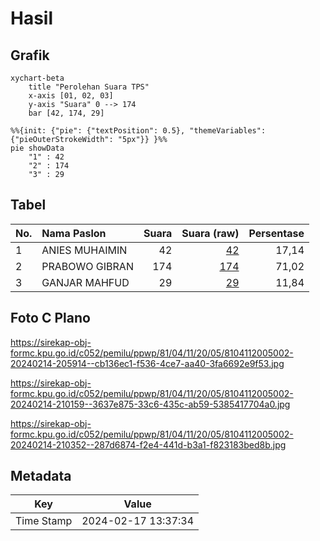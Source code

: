 # Hasil

## Grafik

```mermaid
xychart-beta
    title "Perolehan Suara TPS"
    x-axis [01, 02, 03]
    y-axis "Suara" 0 --> 174
    bar [42, 174, 29]
```

```mermaid
%%{init: {"pie": {"textPosition": 0.5}, "themeVariables": {"pieOuterStrokeWidth": "5px"}} }%%
pie showData
    "1" : 42
    "2" : 174
    "3" : 29
```

## Tabel

| No. | Nama Paslon    | Suara | Suara (raw) | Persentase |
|:--- |:-------------- | -----:| -----------:| ----------:|
| 1   | ANIES MUHAIMIN | 42    | [42][p-1]   | 17,14      |
| 2   | PRABOWO GIBRAN | 174   | [174][p-2]  | 71,02      |
| 3   | GANJAR MAHFUD  | 29    | [29][p-3]   | 11,84      |


[p-1]: https://github.com/gigit-pemilu/pemilu-2024-81-maluku/blob/main/pilpres/hitung-suara/sub/81-maluku/sub/04-buru/sub/11-lolong-guba/sub/2005-wanakarta/sub/002-tps/sub/paslon-1.txt
[p-2]: https://github.com/gigit-pemilu/pemilu-2024-81-maluku/blob/main/pilpres/hitung-suara/sub/81-maluku/sub/04-buru/sub/11-lolong-guba/sub/2005-wanakarta/sub/002-tps/sub/paslon-2.txt
[p-3]: https://github.com/gigit-pemilu/pemilu-2024-81-maluku/blob/main/pilpres/hitung-suara/sub/81-maluku/sub/04-buru/sub/11-lolong-guba/sub/2005-wanakarta/sub/002-tps/sub/paslon-3.txt

## Foto C Plano

https://sirekap-obj-formc.kpu.go.id/c052/pemilu/ppwp/81/04/11/20/05/8104112005002-20240214-205914--cb136ec1-f536-4ce7-aa40-3fa6692e9f53.jpg

https://sirekap-obj-formc.kpu.go.id/c052/pemilu/ppwp/81/04/11/20/05/8104112005002-20240214-210159--3637e875-33c6-435c-ab59-5385417704a0.jpg

https://sirekap-obj-formc.kpu.go.id/c052/pemilu/ppwp/81/04/11/20/05/8104112005002-20240214-210352--287d6874-f2e4-441d-b3a1-f823183bed8b.jpg


## Metadata

| Key        | Value               |
| ---------- | ------------------- |
| Time Stamp | 2024-02-17 13:37:34 |



